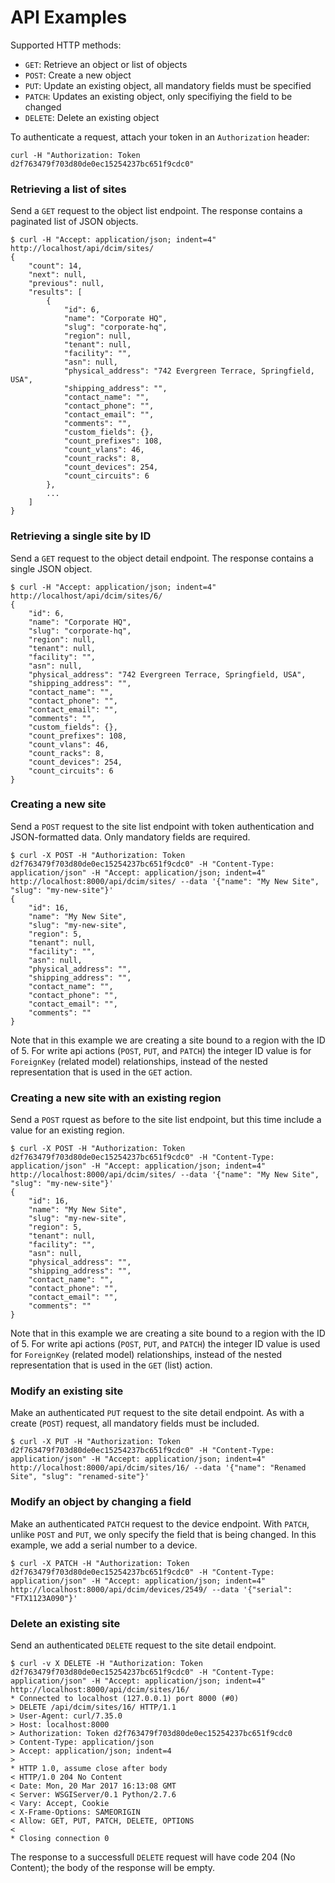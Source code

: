 # API Examples

Supported HTTP methods:

* `GET`: Retrieve an object or list of objects
* `POST`: Create a new object
* `PUT`: Update an existing object, all mandatory fields must be specified
* `PATCH`: Updates an existing object, only specifiying the field to be changed
* `DELETE`: Delete an existing object

To authenticate a request, attach your token in an `Authorization` header:

```
curl -H "Authorization: Token d2f763479f703d80de0ec15254237bc651f9cdc0"
```

### Retrieving a list of sites

Send a `GET` request to the object list endpoint. The response contains a paginated list of JSON objects.

```
$ curl -H "Accept: application/json; indent=4" http://localhost/api/dcim/sites/
{
    "count": 14,
    "next": null,
    "previous": null,
    "results": [
        {
            "id": 6,
            "name": "Corporate HQ",
            "slug": "corporate-hq",
            "region": null,
            "tenant": null,
            "facility": "",
            "asn": null,
            "physical_address": "742 Evergreen Terrace, Springfield, USA",
            "shipping_address": "",
            "contact_name": "",
            "contact_phone": "",
            "contact_email": "",
            "comments": "",
            "custom_fields": {},
            "count_prefixes": 108,
            "count_vlans": 46,
            "count_racks": 8,
            "count_devices": 254,
            "count_circuits": 6
        },
        ...
    ]
}
```

### Retrieving a single site by ID

Send a `GET` request to the object detail endpoint. The response contains a single JSON object.

```
$ curl -H "Accept: application/json; indent=4" http://localhost/api/dcim/sites/6/
{
    "id": 6,
    "name": "Corporate HQ",
    "slug": "corporate-hq",
    "region": null,
    "tenant": null,
    "facility": "",
    "asn": null,
    "physical_address": "742 Evergreen Terrace, Springfield, USA",
    "shipping_address": "",
    "contact_name": "",
    "contact_phone": "",
    "contact_email": "",
    "comments": "",
    "custom_fields": {},
    "count_prefixes": 108,
    "count_vlans": 46,
    "count_racks": 8,
    "count_devices": 254,
    "count_circuits": 6
}
```

### Creating a new site

Send a `POST` request to the site list endpoint with token authentication and JSON-formatted data. Only mandatory fields are required.

```
$ curl -X POST -H "Authorization: Token d2f763479f703d80de0ec15254237bc651f9cdc0" -H "Content-Type: application/json" -H "Accept: application/json; indent=4" http://localhost:8000/api/dcim/sites/ --data '{"name": "My New Site", "slug": "my-new-site"}'
{
    "id": 16,
    "name": "My New Site",
    "slug": "my-new-site",
    "region": 5,
    "tenant": null,
    "facility": "",
    "asn": null,
    "physical_address": "",
    "shipping_address": "",
    "contact_name": "",
    "contact_phone": "",
    "contact_email": "",
    "comments": ""
}
```
Note that in this example we are creating a site bound to a region with the ID of 5. For write api actions (`POST`, `PUT`, and `PATCH`) the integer ID value is for `ForeignKey` (related model) relationships, instead of the nested representation that is used in the `GET` action.

### Creating a new site with an existing region

Send a `POST` rquest as before to the site list endpoint, but this time include a value for an existing region.

```
$ curl -X POST -H "Authorization: Token d2f763479f703d80de0ec15254237bc651f9cdc0" -H "Content-Type: application/json" -H "Accept: application/json; indent=4" http://localhost:8000/api/dcim/sites/ --data '{"name": "My New Site", "slug": "my-new-site"}'
{
    "id": 16,
    "name": "My New Site",
    "slug": "my-new-site",
    "region": 5,
    "tenant": null,
    "facility": "",
    "asn": null,
    "physical_address": "",
    "shipping_address": "",
    "contact_name": "",
    "contact_phone": "",
    "contact_email": "",
    "comments": ""
}
```
Note that in this example we are creating a site bound to a region with the ID of 5. For write api actions (`POST`, `PUT`, and `PATCH`) the integer ID value is used for `ForeignKey` (related model) relationships, instead of the nested representation that is used in the `GET` (list) action.

### Modify an existing site

Make an authenticated `PUT` request to the site detail endpoint. As with a create (`POST`) request, all mandatory fields must be included.

```
$ curl -X PUT -H "Authorization: Token d2f763479f703d80de0ec15254237bc651f9cdc0" -H "Content-Type: application/json" -H "Accept: application/json; indent=4" http://localhost:8000/api/dcim/sites/16/ --data '{"name": "Renamed Site", "slug": "renamed-site"}'
```

### Modify an object by changing a field

Make an authenticated `PATCH` request to the device endpoint. With `PATCH`, unlike `POST` and `PUT`, we only specify the field that is being changed. In this example, we add a serial number to a device.
```
$ curl -X PATCH -H "Authorization: Token d2f763479f703d80de0ec15254237bc651f9cdc0" -H "Content-Type: application/json" -H "Accept: application/json; indent=4" http://localhost:8000/api/dcim/devices/2549/ --data '{"serial": "FTX1123A090"}'
```

### Delete an existing site

Send an authenticated `DELETE` request to the site detail endpoint.

```
$ curl -v X DELETE -H "Authorization: Token d2f763479f703d80de0ec15254237bc651f9cdc0" -H "Content-Type: application/json" -H "Accept: application/json; indent=4" http://localhost:8000/api/dcim/sites/16/
* Connected to localhost (127.0.0.1) port 8000 (#0)
> DELETE /api/dcim/sites/16/ HTTP/1.1
> User-Agent: curl/7.35.0
> Host: localhost:8000
> Authorization: Token d2f763479f703d80de0ec15254237bc651f9cdc0
> Content-Type: application/json
> Accept: application/json; indent=4
>
* HTTP 1.0, assume close after body
< HTTP/1.0 204 No Content
< Date: Mon, 20 Mar 2017 16:13:08 GMT
< Server: WSGIServer/0.1 Python/2.7.6
< Vary: Accept, Cookie
< X-Frame-Options: SAMEORIGIN
< Allow: GET, PUT, PATCH, DELETE, OPTIONS
<
* Closing connection 0
```

The response to a successfull `DELETE` request will have code 204 (No Content); the body of the response will be empty.
